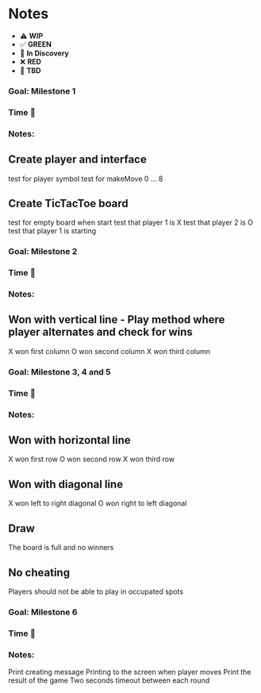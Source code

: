 # Notes

* ⚠️ **WIP**  
* ✅ **GREEN**  
* 🧠 **In Discovery**  
* ❌ **RED**  
* 📝 **TBD**  

### Goal: Milestone 1
### Time 🍅
### Notes:

## Create player and interface
test for player symbol
test for makeMove 0 ... 8

## Create TicTacToe board
test for empty board when start
test that player 1 is X
test that player 2 is O
test that player 1 is starting


### Goal: Milestone 2
### Time 🍅
### Notes:

## Won with vertical line - Play method where player alternates and check for wins
X won first column
O won second column
X won third column

### Goal: Milestone 3, 4 and 5
### Time 🍅
### Notes:

## Won with horizontal line
X won first row
O won second row
X won third row

## Won with diagonal line
X won left to right diagonal
O won right to left diagonal

## Draw
The board is full and no winners

## No cheating
Players should not be able to play in occupated spots


### Goal: Milestone 6
### Time 🍅
### Notes:

Print creating message
Printing to the screen when player moves
Print the result of the game
Two seconds timeout between each round
